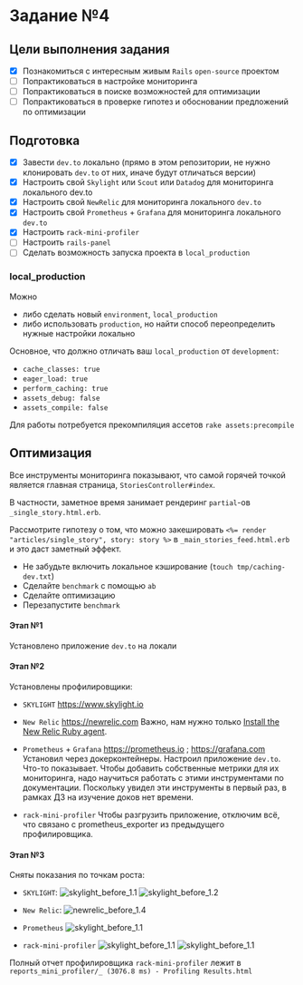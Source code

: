 # Задание №4

## Цели выполнения задания

- [x] Познакомиться с интересным живым `Rails` `open-source` проектом
- [ ] Попрактиковаться в настройке мониторинга
- [ ] Попрактиковаться в поиске возможностей для оптимизации
- [ ] Попрактиковаться в проверке гипотез и обосновании предложений по оптимизации

## Подготовка

- [x] Завести `dev.to` локально (прямо в этом репозитории, не нужно клонировать `dev.to` от них, иначе будут отличаться версии)
- [x] Настроить свой `Skylight` или `Scout` или `Datadog` для мониторинга локального dev.to
- [x] Настроить свой `NewRelic` для мониторинга локального `dev.to`
- [x] Настроить свой `Prometheus` + `Grafana` для мониторинга локального `dev.to`
- [x] Настроить `rack-mini-profiler`
- [ ] Настроить `rails-panel`
- [ ] Сделать возможность запуска проекта в `local_production`

### local_production

Можно

- либо сделать новый `environment`, `local_production`
- либо использовать `production`, но найти способ переопределить нужные настройки локально

Основное, что должно отличать ваш `local_production` от `development`:

- `cache_classes: true`
- `eager_load: true`
- `perform_caching: true`
- `assets_debug: false`
- `assets_compile: false`

Для работы потребуется прекомпиляция ассетов `rake assets:precompile`

## Оптимизация

Все инструменты мониторинга показывают, что самой горячей точкой является главная страница, `StoriesController#index`.

В частности, заметное время занимает рендеринг `partial`-ов `_single_story.html.erb`.

Рассмотрите гипотезу о том, что можно закешировать `<%= render "articles/single_story", story: story %>` в `_main_stories_feed.html.erb` и это даст заметный эффект.

- Не забудьте включить локальное кэширование (`touch tmp/caching-dev.txt`)
- Сделайте `benchmark` с помощью `ab`
- Сделайте оптимизацию
- Перезапустите `benchmark`

#### Этап №1

Установлено приложение `dev.to` на локали

#### Этап №2

Установлены профилировщики:

- `SKYLIGHT` https://www.skylight.io
- `New Relic` https://newrelic.com
  Важно, нам нужно только [Install the New Relic Ruby agent](https://docs.newrelic.com/docs/agents/ruby-agent/installation/install-new-relic-ruby-agent/).
- `Prometheus` + `Grafana` https://prometheus.io ; https://grafana.com
  Установил через докерконтейнеры. Настроил приложение `dev.to`. Что-то показывает. Чтобы добавить собственные метрики для их мониторинга, надо научиться работать с этими инструментами по документации. Поскольку увидел эти инструменты в первый раз, в рамках ДЗ на изучение доков нет времени.

- `rack-mini-profiler`
  Чтобы разгрузить приложение, отключим всё, что связано с prometheus_exporter из предыдущего профилировщика.

#### Этап №3

Сняты показания по точкам роста:

- `SKYLIGHT`:
  ![skylight_before_1.1](https://github.com/rubygitflow/rails-optimization-task4/raw/profiler4/statistics_report/skylight_before_1.1.jpg)
  ![skylight_before_1.2](https://github.com/rubygitflow/rails-optimization-task4/raw/profiler4/statistics_report/skylight_before_1.2.jpg)

- `New Relic`:
  ![newrelic_before_1.4](https://github.com/rubygitflow/rails-optimization-task4/raw/profiler4/statistics_report/newrelic_before_1.4.jpg)

- `Prometheus`
  ![skylight_before_1.1](https://github.com/rubygitflow/rails-optimization-task4/raw/profiler4/statistics_report/prometheus_before_1.1.jpg)

- `rack-mini-profiler`
  ![skylight_before_1.1](https://github.com/rubygitflow/rails-optimization-task4/raw/profiler4/statistics_report/mini_profiler_before_1.1.jpg)
  ![skylight_before_1.1](https://github.com/rubygitflow/rails-optimization-task4/raw/profiler4/statistics_report/mini_profiler_before_1.2.jpg)

Полный отчет профилировщика `rack-mini-profiler` лежит в `reports_mini_profiler/_ (3076.8 ms) - Profiling Results.html`
